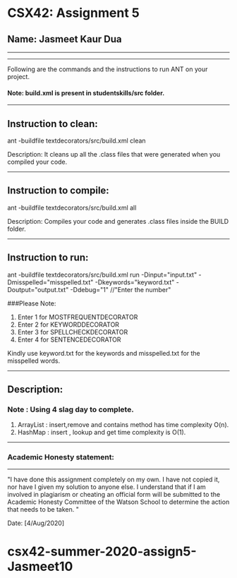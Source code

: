 # CSX42: Assignment 5
## Name: Jasmeet Kaur Dua

-----------------------------------------------------------------------
-----------------------------------------------------------------------

Following are the commands and the instructions to run ANT on your project.
#### Note: build.xml is present in studentskills/src folder.

-----------------------------------------------------------------------
## Instruction to clean:

ant -buildfile textdecorators/src/build.xml clean

Description: It cleans up all the .class files that were generated when you
compiled your code.

-----------------------------------------------------------------------
## Instruction to compile:

 ant -buildfile textdecorators/src/build.xml all

Description: Compiles your code and generates .class files inside the BUILD folder.

-----------------------------------------------------------------------
## Instruction to run:

  ant -buildfile textdecorators/src/build.xml run -Dinput="input.txt" -Dmisspelled="misspelled.txt" -Dkeywords="keyword.txt" -Doutput="output.txt" -Ddebug="1" //"Enter the number"

  ###Please Note:
1. Enter 1 for MOSTFREQUENTDECORATOR
2. Enter 2 for KEYWORDDECORATOR
3. Enter 3 for SPELLCHECKDECORATOR
4. Enter 4 for SENTENCEDECORATOR

Kindly use keyword.txt for the keywords and misspelled.txt for the misspelled words.

-----------------------------------------------------------------------
## Description:
### Note : Using 4 slag day to complete.

1. ArrayList : insert,remove and contains method has time complexity O(n). 
2. HashMap : insert , lookup and get time complexity is O(1).

-----------------------------------------------------------------------
### Academic Honesty statement:
-----------------------------------------------------------------------

"I have done this assignment completely on my own. I have not copied
it, nor have I given my solution to anyone else. I understand that if
I am involved in plagiarism or cheating an official form will be
submitted to the Academic Honesty Committee of the Watson School to
determine the action that needs to be taken. "

Date: [4/Aug/2020]


# csx42-summer-2020-assign5-Jasmeet10
